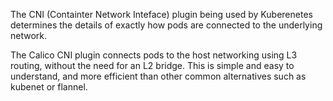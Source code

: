 The CNI (Containter Network Inteface) plugin being used by Kuberenetes determines the details of exactly how pods are connected to the underlying network.

The Calico CNI plugin connects pods to the host networking using L3 routing, without the need for an L2 bridge. This is simple and easy to understand, and more efficient than other common alternatives such as kubenet or flannel.
